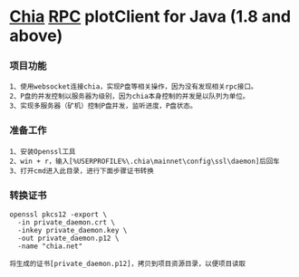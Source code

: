 # [Chia](https://www.chia.net/) [RPC](https://github.com/chengchangan/chia-websocket) plotClient for Java (1.8 and above)
### 项目功能
```
1、使用websocket连接chia，实现P盘等相关操作，因为没有发现相关rpc接口。
2、P盘的并发控制以服务器为级别，因为chia本身控制的并发是以队列为单位。
3、实现多服务器（矿机）控制P盘并发，监听进度，P盘状态。
```

### 准备工作
```
1、安装Openssl工具
2、win + r，输入[%USERPROFILE%\.chia\mainnet\config\ssl\daemon]后回车
3、打开cmd进入此目录，进行下面步骤证书转换
```


### 转换证书

```shell
openssl pkcs12 -export \
  -in private_daemon.crt \
  -inkey private_daemon.key \
  -out private_daemon.p12 \
  -name "chia.net"

将生成的证书[private_daemon.p12]，拷贝到项目资源目录，以便项目读取
```
